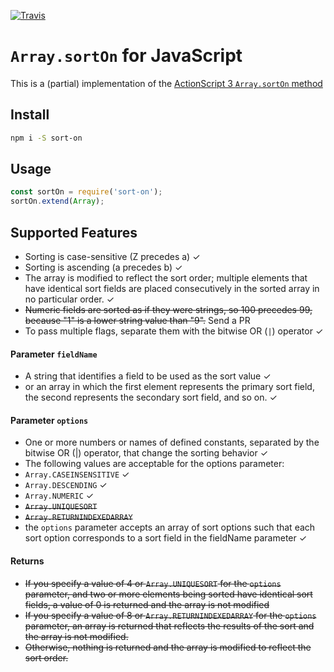 [![Travis](https://img.shields.io/travis/andreaspizsa/as3-array-sort-on.svg?style=flat-square)](https://github.com/AndreasPizsa/as3-array-sort-on)

# `Array.sortOn` for JavaScript

This is a (partial) implementation of the [ActionScript 3 `Array.sortOn` method](http://help.adobe.com/en_US/FlashPlatform/reference/actionscript/3/Array.html#sortOn())

## Install

```bash
npm i -S sort-on

```

## Usage

```javascript
const sortOn = require('sort-on');
sortOn.extend(Array);

```
## Supported Features
+ Sorting is case-sensitive (Z precedes a) ✓
+ Sorting is ascending (a precedes b) ✓
+ The array is modified to reflect the sort order; multiple elements that have identical sort fields are placed consecutively in the sorted array in no particular order.  ✓
+ ~~Numeric fields are sorted as if they were strings, so 100 precedes 99, because "1" is a lower string value than "9".~~ Send a PR
+ To pass multiple flags, separate them with the bitwise OR (`|`) operator ✓

#### Parameter `fieldName`
+ A string that identifies a field to be used as the sort value  ✓
+ or an array in which the first element represents the primary sort field, the second represents the secondary sort field, and so on.  ✓

#### Parameter `options`
+ One or more numbers or names of defined constants, separated by the bitwise OR (|) operator, that change the sorting behavior ✓
+ The following values are acceptable for the options parameter:
+ `Array.CASEINSENSITIVE` ✓
+ `Array.DESCENDING` ✓
+ `Array.NUMERIC` ✓
+ ~~`Array.UNIQUESORT`~~
+ ~~`Array.RETURNINDEXEDARRAY`~~
+ the `options` parameter accepts an array of sort options such that each sort option corresponds to a sort field in the fieldName parameter  ✓

#### Returns
+ ~~If you specify a value of 4 or `Array.UNIQUESORT` for the `options` parameter, and two or more elements being sorted have identical sort fields, a value of 0 is returned and the array is not modified~~
+ ~~If you specify a value of 8 or `Array.RETURNINDEXEDARRAY` for the `options` parameter, an array is returned that reflects the results of the sort and the array is not modified.~~
+ ~~Otherwise, nothing is returned and the array is modified to reflect the sort order.~~
